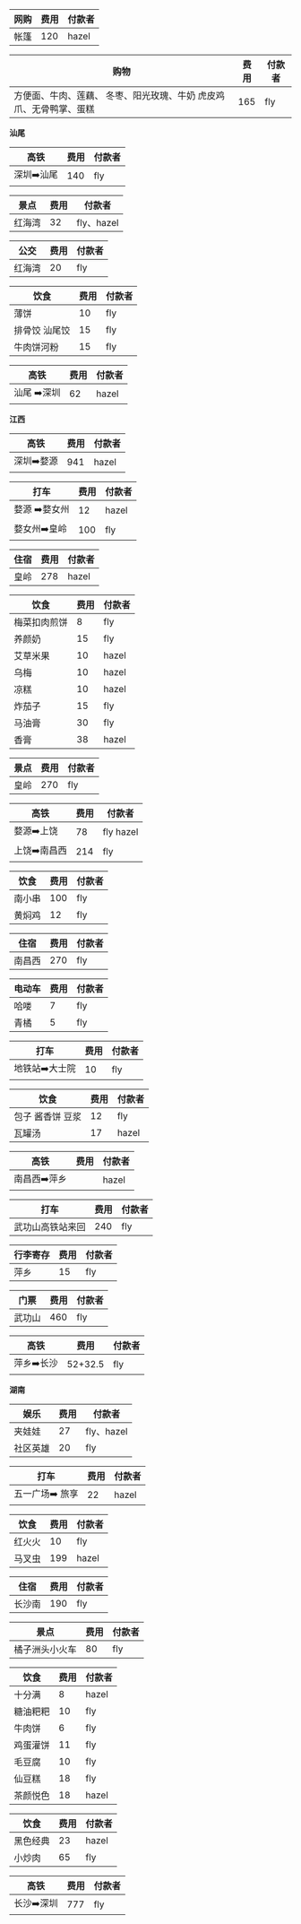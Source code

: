 | 网购 | 费用 | 付款者 |
| ---- | ---- | ------ |
| 帐篷 | 120  | hazel  |

| 购物                                                         | 费用 | 付款者 |
| ------------------------------------------------------------ | ---- | ------ |
| 方便面、牛肉、莲藕、 冬枣、阳光玫瑰、牛奶 虎皮鸡爪、无骨鸭掌、蛋糕 | 165  | fly    |



**汕尾**



| 高铁      | 费用 | 付款者 |
| --------- | ---- | ------ |
| 深圳➡️汕尾 | 140  | fly    |

| 景点   | 费用 | 付款者     |
| ------ | ---- | ---------- |
| 红海湾 | 32   | fly、hazel |

| 公交   | 费用 | 付款者 |
| ------ | ---- | ------ |
| 红海湾 | 20   | fly    |

| 饮食          | 费用 | 付款者 |
| ------------- | ---- | ------ |
| 薄饼          | 10   | fly    |
| 排骨饺 汕尾饺 | 15   | fly    |
| 牛肉饼河粉    | 15   | fly    |



| 高铁       | 费用 | 付款者 |
| ---------- | ---- | ------ |
| 汕尾 ➡️深圳 | 62   | hazel  |



**江西**



| 高铁      | 费用 | 付款者 |
| --------- | ---- | ------ |
| 深圳➡️婺源 | 941  | hazel  |

| 打车         | 费用 | 付款者 |
| ------------ | ---- | ------ |
| 婺源 ➡️婺女州 | 12  | hazel    |
| 婺女州➡️皇岭  | 100  | fly    |

| 住宿 | 费用 | 付款者 |
| ---- | ---- | ------ |
| 皇岭 | 278  | hazel  |

| 饮食         | 费用 | 付款者 |
| ------------ | ---- | ------ |
| 梅菜扣肉煎饼 | 8    | fly    |
| 养颜奶       | 15   | fly    |
| 艾草米果     | 10   | hazel  |
| 乌梅         | 10   | hazel  |
| 凉糕         | 10   | hazel  |
| 炸茄子       | 15   | fly    |
| 马油膏       | 30   | fly    |
| 香膏         | 38   | hazel  |



| 景点 | 费用 | 付款者 |
| ---- | ---- | ------ |
| 皇岭 | 270  | fly    |



| 高铁        | 费用 | 付款者    |
| ----------- | ---- | --------- |
| 婺源➡️上饶   | 78   | fly hazel |
| 上饶➡️南昌西 | 214  | fly       |



| 饮食   | 费用 | 付款者 |
| ------ | ---- | ------ |
| 南小串 | 100  | fly    |
| 黄焖鸡 | 12   | fly    |

| 住宿   | 费用 | 付款者 |
| ------ | ---- | ------ |
| 南昌西 | 270  | fly    |

| 电动车 | 费用 | 付款者 |
| ------ | ---- | ------ |
| 哈喽   | 7    | fly    |
| 青橘   | 5    | fly    |



| 打车          | 费用 | 付款者 |
| ------------- | ---- | ------ |
| 地铁站➡️大士院 | 10   | fly    |

| 饮食             | 费用 | 付款者 |
| ---------------- | ---- | ------ |
| 包子 酱香饼 豆浆 | 12   | fly    |
| 瓦罐汤           | 17   | hazel  |

| 高铁        | 费用 | 付款者 |
| ----------- | ---- | ------ |
| 南昌西➡️萍乡 |      | hazel  |



| 打车             | 费用 | 付款者 |
| ---------------- | ---- | ------ |
| 武功山高铁站来回 | 240  | fly    |

| 行李寄存 | 费用 | 付款者 |
| -------- | ---- | ------ |
| 萍乡     | 15   | fly    |

| 门票   | 费用 | 付款者 |
| ------ | ---- | ------ |
| 武功山 | 460  | fly    |

| 高铁      | 费用    | 付款者 |
| --------- | ------- | ------ |
| 萍乡➡️长沙 | 52+32.5 | fly    |



**湖南**

| 娱乐     | 费用 | 付款者 |
| -------- | ---- | ------ |
| 夹娃娃   | 27   | fly、hazel  |
| 社区英雄 | 20   | fly    |

| 打车           | 费用 | 付款者 |
| -------------- | ---- | ------ |
| 五一广场➡️ 旅享 | 22   | hazel  |

| 饮食   | 费用 | 付款者 |
| ------ | ---- | ------ |
| 红火火 | 10   | fly    |
| 马叉虫 | 199  | hazel  |

| 住宿   | 费用 | 付款者 |
| ------ | ---- | ------ |
| 长沙南 | 190  | fly    |

| 景点           | 费用 | 付款者 |
| -------------- | ---- | ------ |
| 橘子洲头小火车 | 80   | fly    |

| 饮食     | 费用 | 付款者 |
| -------- | ---- | ------ |
| 十分满   | 8    | hazel  |
| 糖油粑粑 | 10   | fly    |
| 牛肉饼   | 6    | fly    |
| 鸡蛋灌饼 | 11   | fly    |
| 毛豆腐   | 10   | fly    |
| 仙豆糕   | 18   | fly    |
| 茶颜悦色 | 18   | hazel  |

| 饮食     | 费用 | 付款者 |
| -------- | ---- | ------ |
| 黑色经典 |  23  | hazel  |
| 小炒肉   | 65   | fly    |



| 高铁      | 费用 | 付款者 |
| --------- | ---- | ------ |
| 长沙➡️深圳 | 777  | fly    |
